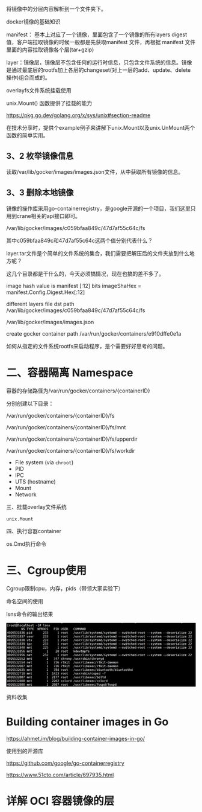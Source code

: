  将镜像中的分层内容解析到一个文件夹下。

docker镜像的基础知识

manifest： 基本上对应了一个镜像，里面包含了一个镜像的所有layers digest值，客户端拉取镜像的时候一般都是先获取manifest 文件，再根据 manifest 文件里面的内容拉取镜像各个层(tar+gzip)



layer：镜像层，镜像层不包含任何的运行时信息，只包含文件系统的信息。镜像是通过最底层的rootfs加上各层的changeset(对上一层的add、update、delete操作)组合而成的。



overlayfs文件系统挂载使用

unix.Mount() 函数提供了挂载的能力

https://pkg.go.dev/golang.org/x/sys/unix#section-readme

在技术分享时，提供个example例子来讲解下unix.Mount以及unix.UnMount两个函数的简单实用。



## 3、2 枚举镜像信息

读取/var/lib/gocker/images/images.json文件，从中获取所有镜像的信息。



## 3、3 删除本地镜像



镜像的操作库采用go-containerregistry，是google开源的一个项目，我们这里只用到crane相关的api接口即可。



/var/lib/gocker/images/c059bfaa849c/47d7af55c64c/fs

其中c059bfaa849c和47d7af55c64c这两个值分别代表什么？



layer.tar文件是个简单的文件系统的集合，我们需要把解压后的文件夹放到什么地方呢？



这几个目录都是干什么的，今天必须搞情况，现在也搞的差不多了。

image hash value is manifest [:12] bits
imageShaHex = manifest.Config.Digest.Hex[:12]

different layers file dst path
/var/lib/gocker/images/c059bfaa849c/47d7af55c64c/fs 

/var/lib/gocker/images/images.json

create gocker container path
/var/run/gocker/containers/e910dffe0e1a



如何从指定的文件系统rootfs来启动程序，是个需要好好思考的问题。

# 二、容器隔离 Namespace

容器的存储路径为/var/run/gocker/containers/{containerID}

分别创建以下目录：

/var/run/gocker/containers/{containerID}/fs

/var/run/gocker/containers/{containerID}/fs/mnt

/var/run/gocker/containers/{containerID}/fs/upperdir

/var/run/gocker/containers/{containerID}/fs/workdir



- File system (via `chroot`)
- PID
- IPC
- UTS (hostname)
- Mount
- Network



三、挂载overlay文件系统

```
unix.Mount
```



四、执行容器container

os.Cmd执行命令



# 三、Cgroup使用

Cgroup限制cpu，内存，pids（带领大家实验下）



命名空间的使用

lsns命令的输出结果

![image-20220118155945325](picture/image-20220118155945325.png)







资料收集

# Building container images in Go

https://ahmet.im/blog/building-container-images-in-go/



使用到的开源库

https://github.com/google/go-containerregistry



https://www.51cto.com/article/697935.html



# 详解 OCI 容器镜像的层

